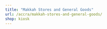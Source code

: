 ```yaml
---
title: "Makkah Stores and General Goods"
url: /accra/makkah-stores-and-general-goods/
shop: kiosk
---
```

